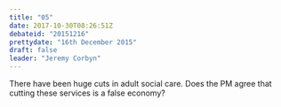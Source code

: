 ```yaml
---
title: "05"
date: 2017-10-30T08:26:51Z
debateid: "20151216"
prettydate: "16th December 2015"
draft: false
leader: "Jeremy Corbyn"
---
```


There have been huge cuts in adult social care. Does the PM agree that cutting these services is a false economy?